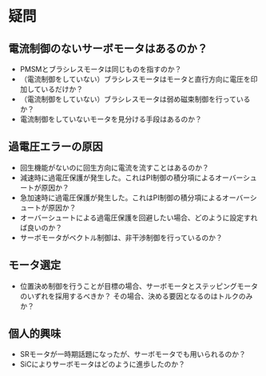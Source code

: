 # 疑問
## 電流制御のないサーボモータはあるのか？
- PMSMとブラシレスモータは同じものを指すのか？
- （電流制御をしていない）ブラシレスモータはモータと直行方向に電圧を印加しているだけか？
- （電流制御をしていない）ブラシレスモータは弱め磁束制御を行っているか？
- 電流制御をしていないモータを見分ける手段はあるのか？
## 過電圧エラーの原因
- 回生機能がないのに回生方向に電流を流すことはあるのか？
- 減速時に過電圧保護が発生した。これはPI制御の積分項によるオーバーシュートが原因か？
- 急加速時に過電圧保護が発生した。これはPI制御の積分項によるオーバーシュートが原因か？
- オーバーシュートによる過電圧保護を回避したい場合、どのように設定すれば良いのか？
- サーボモータがベクトル制御は、非干渉制御を行っているのか？
## モータ選定
- 位置決め制御を行うことが目標の場合、サーボモータとステッピングモータのいずれを採用するべきか？
その場合、決める要因となるのはトルクのみか？

## 個人的興味
- SRモータが一時期話題になったが、サーボモータでも用いられるのか？
- SiCによりサーボモータはどのように進歩したのか？